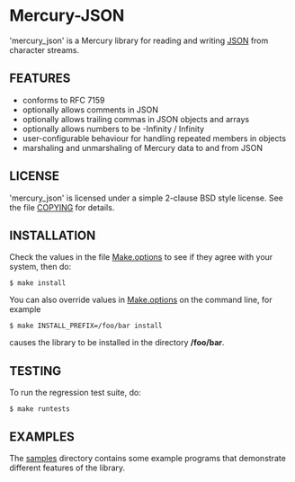 # Mercury-JSON

'mercury_json' is a Mercury library for reading and writing
[JSON](http://www.json.org) from character streams.


## FEATURES

* conforms to RFC 7159
* optionally allows comments in JSON
* optionally allows trailing commas in JSON objects and arrays
* optionally allows numbers to be -Infinity / Infinity
* user-configurable behaviour for handling repeated members in objects
* marshaling and unmarshaling of Mercury data to and from JSON


## LICENSE

'mercury_json' is licensed under a simple 2-clause BSD style license.  See the
file [COPYING](COPYING) for details.


## INSTALLATION

Check the values in the file [Make.options](Make.options) to see if they agree
with your system, then do:

    $ make install


You can also override values in [Make.options](Make.options) on the command
line, for example

    $ make INSTALL_PREFIX=/foo/bar install

causes the library to be installed in the directory **/foo/bar**.


## TESTING

To run the regression test suite, do:

    $ make runtests

## EXAMPLES

The [samples](samples) directory contains some example programs that
demonstrate different features of the library.
